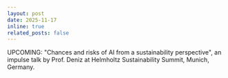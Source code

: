 ```yaml
---
layout: post
date: 2025-11-17
inline: true
related_posts: false
---
```

UPCOMING: "Chances and risks of AI from a sustainability perspective", an impulse talk by Prof. Deniz at Helmholtz Sustainability Summit, Munich, Germany.
